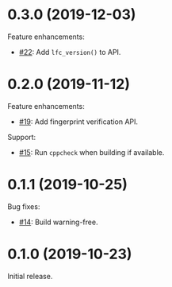 <!--
M.m.p (YYYY-MM-DD)
==================
Add a summary of this release.

**BREAKING CHANGES**:

* Some change which breaks API or ABI compatiblity with.


Feature enhancements:

* [Link to github PR]():
  A new feature.

Bug fixes:

* [Link to github PR]():
  A bugfix.
-->


0.3.0 (2019-12-03)
==================
Feature enhancements:

* [#22](https://github.com/helium/longfi-core/pull/22):
  Add `lfc_version()` to API.

0.2.0 (2019-11-12)
==================
Feature enhancements:

* [#19](https://github.com/helium/longfi-core/pull/19):
  Add fingerprint verification API.

Support:

* [#15](https://github.com/helium/longfi-core/pull/15):
  Run `cppcheck` when building if available.

0.1.1 (2019-10-25)
==================
Bug fixes:

* [#14](https://github.com/helium/longfi-core/pull/14):
  Build warning-free.

0.1.0 (2019-10-23)
==================
Initial release.
